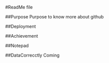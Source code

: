 #ReadMe file

##Purpose
Purpose to know more about github

##Deployment


##Achievement

##Notepad

##DataCorrecctly Coming